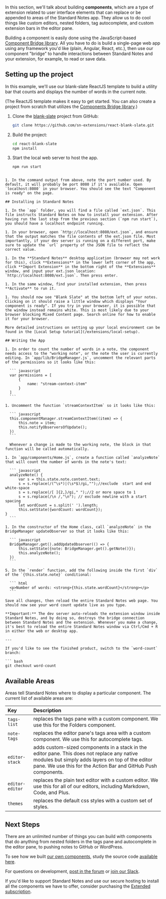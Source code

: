 In this section, we'll talk about building **components**, which are a type of extension related to user interface elements that can replace or be appended to areas of the Standard Notes app. They allow us to do cool things like custom editors, nested folders, tag autocomplete, and custom extension bars in the editor pane.

Building a component is easily done using the JavaScript-based [Component Bridge library](https://github.com/sn-extensions/components-api). All you have to do is build a single-page web app using any framework you'd like (plain, Angular, React, etc.), then use our component "bridge" to handle interactions between Standard Notes and your extension, for example, to read or save data.

## Setting up the project

In this example, we'll use our blank-slate ReactJS template to build a utility bar that counts and displays the number of words in the current note.

(The ReactJS template makes it easy to get started. You can also create a project from scratch that utilizes the [Components Bridge library](https://github.com/sn-extensions/components-api).)

1. Clone the [blank-slate](https://github.com/sn-extensions/react-blank-slate) project from GitHub:

	``` bash
	git clone https://github.com/sn-extensions/react-blank-slate.git
	```

1. Build the project:

	``` bash
	cd react-blank-slate
	npm install
	```

1. Start the local web server to host the app.

	``` bash
	npm run start
  ```		

1. In the command output from above, note the port number used. By default, it will probably be port 8080 if it's available. Open `localhost:8080` in your browser. You should see the text "Component is ready" on the page.

## Installing in Standard Notes

1. In the `app` folder, you will find a file called `ext.json`. This file instructs Standard Notes on how to install your extension. After having run the last step from the previous section (`npm run start`), you should have a localhost endpoint running.

1. In your browser, open `http://localhost:8080/ext.json`, and ensure that the output matches the file contents of the ext.json file. Most importantly, if your dev server is running on a different port, make sure to update the `url` property of the JSON file to reflect the correct value.

1. In the **Standard Notes** desktop application (browser may not work for this), click **Extensions** in the lower left corner of the app, click **Import Extension** in the bottom right of the **Extensions** window, and input your ext.json location: `http://localhost:8080/ext.json`. Then press enter.

1. In the same window, find your installed extension, then press **Activate** to run it.

1. You should now see "Blank Slate" at the bottom left of your notes. Clicking on it should raise a little window which displays "Your component is ready". If you try in your browser, it is possible that the window instead remains white. This is most likely due to your browser blocking Mixed Content page. Search online for how to enable it for your browser.

More detailed instructions on setting up your local environment can be found in the [Local Setup tutorial](/extensions/local-setup).

## Writing the App

1. In order to count the number of words in a note, the component needs access to the "working note", or the note the user is currently editing. In `app/lib/BridgeManager.js`, uncomment the relevant parts of the permissions so it looks like this:

	``` javascript
	var permissions = [
		{
			name: "stream-context-item"
		}
	]
	```

1. Uncomment the function `streamContextItem` so it looks like this:

	``` javascript
	this.componentManager.streamContextItem((item) => {
		this.note = item;
		this.notifyObserversOfUpdate();
	})
	```

	Whenever a change is made to the working note, the block in that function will be called automatically.

1. In `app/components/Home.js`, create a function called `analyzeNote` that will count the number of words in the note's text:

	``` javascript
	analyzeNote() {
		var s = this.state.note.content.text;
		s = s.replace(/(^\s*)|(\s*$)/gi,"");//exclude  start and end white-space
		s = s.replace(/[ ]{2,}/gi," ");//2 or more space to 1
		s = s.replace(/\n /,"\n"); // exclude newline with a start spacing
		let wordCount = s.split(' ').length;
		this.setState({wordCount: wordCount});
  }
	```

1. In the constructor of the Home class, call `analyzeNote` in the BridgeManager updateObserver so that it looks like this:

	``` javascript
	BridgeManager.get().addUpdateObserver(() => {
		this.setState({note: BridgeManager.get().getNote()});
		this.analyzeNote();
	})
	```

5. In the `render` function, add the following inside the first `div` of the `{this.state.note}` conditional:

	``` html
	<p>Number of words: <strong>{this.state.wordCount}</strong></p>
	```

Save all changes, then reload the entire Standard Notes web page. You should now see your word count update live as you type.

**Important:** The dev server auto-reloads the extension window inside Standard Notes, and by doing so, destroys the bridge connection between Standard Notes and the extension. Whenever you make a change, it's best to reload the entire Standard Notes window via Ctrl/Cmd + R in either the web or desktop app.

---

If you'd like to see the finished product, switch to the `word-count` branch:

``` bash
git checkout word-count
```

## Available Areas

Areas tell Standard Notes where to display a particular component. The current list of available areas are:

| Key | Description |
| :--- | :--- |
| `tags-list` | replaces the tags pane with a custom component. We use this for the Folders component. |
| `note-tags` | replaces the editor pane's tags area with a custom component. We use this for autocomplete tags. |
| `editor-stack` | adds custom-sized components in a stack in the editor pane. This does not replace any native modules but simply adds layers on top of the editor pane. We use this for the Action Bar and GitHub Push components. |
| `editor-editor` | replaces the plain text editor with a custom editor. We use this for all of our editors, including Markdown, Code, and Plus. |
| `themes` | replaces the default css styles with a custom set of styles. |

## Next Steps

There are an unlimited number of things you can build with components that do anything from nested folders in the tags pane and autocomplete in the editor pane, to pushing notes to GitHub or WordPress.

To see how we built [our own components](https://standardnotes.org/extensions), study the source code [available here](https://github.com/sn-extensions).

For questions on development, [post in the forum](https://forum.standardnotes.org) or [join our Slack](https://standardnotes.org/slack).

If you'd like to support Standard Notes and use our secure hosting to install all the components we have to offer, consider purchasing the [Extended subscription](https://standardnotes.org/extended).
